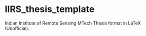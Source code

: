 # IIRS_thesis_template
Indian Institute of Remote Sensing MTech Thesis format in LaTeX (Unofficial).
